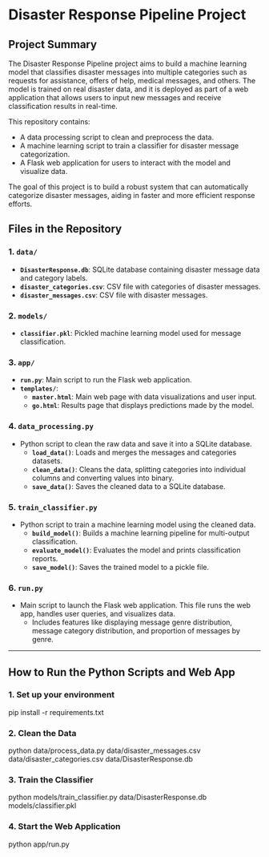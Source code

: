 # Disaster Response Pipeline Project

## Project Summary

The Disaster Response Pipeline project aims to build a machine learning model that classifies disaster messages into multiple categories such as requests for assistance, offers of help, medical messages, and others. The model is trained on real disaster data, and it is deployed as part of a web application that allows users to input new messages and receive classification results in real-time.

This repository contains:
- A data processing script to clean and preprocess the data.
- A machine learning script to train a classifier for disaster message categorization.
- A Flask web application for users to interact with the model and visualize data.
  
The goal of this project is to build a robust system that can automatically categorize disaster messages, aiding in faster and more efficient response efforts.

## Files in the Repository

### 1. `data/`
   - **`DisasterResponse.db`**: SQLite database containing disaster message data and category labels.
   - **`disaster_categories.csv`**: CSV file with categories of disaster messages.
   - **`disaster_messages.csv`**: CSV file with disaster messages.

### 2. `models/`
   - **`classifier.pkl`**: Pickled machine learning model used for message classification.

### 3. `app/`
   - **`run.py`**: Main script to run the Flask web application.
   - **`templates/`**:
     - **`master.html`**: Main web page with data visualizations and user input.
     - **`go.html`**: Results page that displays predictions made by the model.

### 4. `data_processing.py`
   - Python script to clean the raw data and save it into a SQLite database.
     - **`load_data()`**: Loads and merges the messages and categories datasets.
     - **`clean_data()`**: Cleans the data, splitting categories into individual columns and converting values into binary.
     - **`save_data()`**: Saves the cleaned data to a SQLite database.

### 5. `train_classifier.py`
   - Python script to train a machine learning model using the cleaned data.
     - **`build_model()`**: Builds a machine learning pipeline for multi-output classification.
     - **`evaluate_model()`**: Evaluates the model and prints classification reports.
     - **`save_model()`**: Saves the trained model to a pickle file.
   
### 6. `run.py`
   - Main script to launch the Flask web application. This file runs the web app, handles user queries, and visualizes data.
     - Includes features like displaying message genre distribution, message category distribution, and proportion of messages by genre.

---

## How to Run the Python Scripts and Web App

### 1. **Set up your environment**

   pip install -r requirements.txt
   
### 2. **Clean the Data**

   python data/process_data.py data/disaster_messages.csv data/disaster_categories.csv data/DisasterResponse.db
   
### 3. **Train the Classifier**

   python models/train_classifier.py data/DisasterResponse.db models/classifier.pkl
   
### 4. **Start the Web Application**

   python app/run.py
